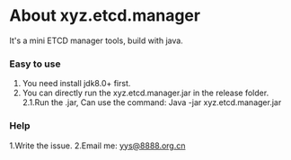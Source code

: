 # About xyz.etcd.manager
It's a mini ETCD manager tools, build with java.

### Easy to use
1. You need install jdk8.0+ first.
2. You can directly run the xyz.etcd.manager.jar in the release folder.
   2.1.Run the .jar, Can use the command: Java -jar xyz.etcd.manager.jar

### Help
1.Write the issue.
2.Email me: yys@8888.org.cn

